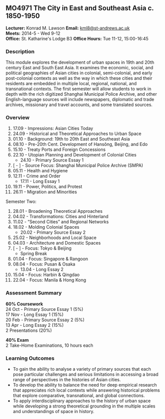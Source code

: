 ## MO4971 The City in East and Southeast Asia c. 1850-1950

**Lecturer:** Konrad M. Lawson **Email:** kml8@st-andrews.ac.uk  
**Meets:** 2014-5 - Wed 9-12  
**Office:** St. Katharine's Lodge B3  **Office Hours:** Tue 11-12, 15:00-16:45   

### Description	

This module explores the development of urban spaces in 19th and 20th century East and South East Asia. It examines the economic, social, and political geographies of Asian cities in colonial, semi-colonial, and early post-colonial contexts as well as the way in which these cities and their residents are embedded in multiple local, regional, national, and transnational contexts. The first semester will allow students to work in depth with the rich digitized Shanghai Municipal Police Archive, and other English-language sources will include newspapers, diplomatic and trade archives, missionary and travel accounts, and some translated sources. 

### Overview

1. 17.09 - Impressions: Asian Cities Today 
2. 24.09 - Historical and Theoretical Approaches to Urban Space
3. 01.10 - Background: 19th to 20th East and Southeast Asia
4. 08.10 - Pre-20th Cent. Development of Hansŏng, Beijing, and Edo
5. 15.10 - Treaty Ports and Foreign Concessions
6. 22.10 - Utopian Planning and Development of Colonial Cities
    * 24.10 - Primary Source Essay 1 
7. [ - ] - Source Focus: Shanghai Municipal Police Archive (SMPA)
8. 05.11 - Health and Hygiene
9. 12.11 - Crime and Order
    * 17.11 - Long Essay 1
10. 19.11 - Power, Politics, and Protest
11. 26.11 - Migration and Minorities

Semester Two:

1. 28.01 - Broadening Theoretical Approaches
2. 04.02 - Transformations: Cities and Hinterland
3. 11.02 - “Second Cities” and Regional Networks
4. 18.02 - Molding Colonial Spaces
    * 20.02 - Primary Source Essay 2
5. 25.02 - Neighborhoods and Local Space
6. 04.03 - Architecture and Domestic Spaces
7. [ - ] - Focus: Tokyo & Beijing
     * Spring Break
8. 01.04 - Focus: Singapore & Rangoon
9. 08.04 - Focus: Pusan & Osaka
    * 13.04 - Long Essay 2
10. 15.04 - Focus: Harbin & Qingdao
11. 22.04 - Focus: Manila & Hong Kong

### Assessment Summary

**60% Coursework**  
24 Oct - Primary Source Essay 1 (5%)   
17 Nov - Long Essay 1 (15%)  
20 Feb - Primary Source Essay 2 (5%)  
13 Apr - Long Essay 2 (15%)  
2 Presentations (20%)

**40% Exam**  
2 Take-Home Examinations, 10 hours each

### Learning Outcomes

* To gain the ability to analyse a variety of primary sources that each pose particular challenges and serious limitations in accessing a broad range of perspectives in the histories of Asian cities. 
* To develop the ability to balance the need for deep empirical research that appreciates rich local contexts while answering historical problems that explore comparative, transnational, and global connections.
* To apply interdisciplinary approaches to the history of urban space while developing a strong theoretical grounding in the multiple scales and understandings of space in history. 


